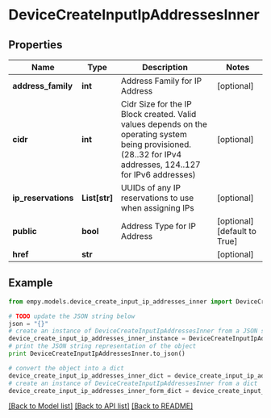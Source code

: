 # DeviceCreateInputIpAddressesInner


## Properties
Name | Type | Description | Notes
------------ | ------------- | ------------- | -------------
**address_family** | **int** | Address Family for IP Address | [optional] 
**cidr** | **int** | Cidr Size for the IP Block created. Valid values depends on the operating system being provisioned. (28..32 for IPv4 addresses, 124..127 for IPv6 addresses) | [optional] 
**ip_reservations** | **List[str]** | UUIDs of any IP reservations to use when assigning IPs | [optional] 
**public** | **bool** | Address Type for IP Address | [optional] [default to True]
**href** | **str** |  | [optional] 

## Example

```python
from empy.models.device_create_input_ip_addresses_inner import DeviceCreateInputIpAddressesInner

# TODO update the JSON string below
json = "{}"
# create an instance of DeviceCreateInputIpAddressesInner from a JSON string
device_create_input_ip_addresses_inner_instance = DeviceCreateInputIpAddressesInner.from_json(json)
# print the JSON string representation of the object
print DeviceCreateInputIpAddressesInner.to_json()

# convert the object into a dict
device_create_input_ip_addresses_inner_dict = device_create_input_ip_addresses_inner_instance.to_dict()
# create an instance of DeviceCreateInputIpAddressesInner from a dict
device_create_input_ip_addresses_inner_form_dict = device_create_input_ip_addresses_inner.from_dict(device_create_input_ip_addresses_inner_dict)
```
[[Back to Model list]](../README.md#documentation-for-models) [[Back to API list]](../README.md#documentation-for-api-endpoints) [[Back to README]](../README.md)


